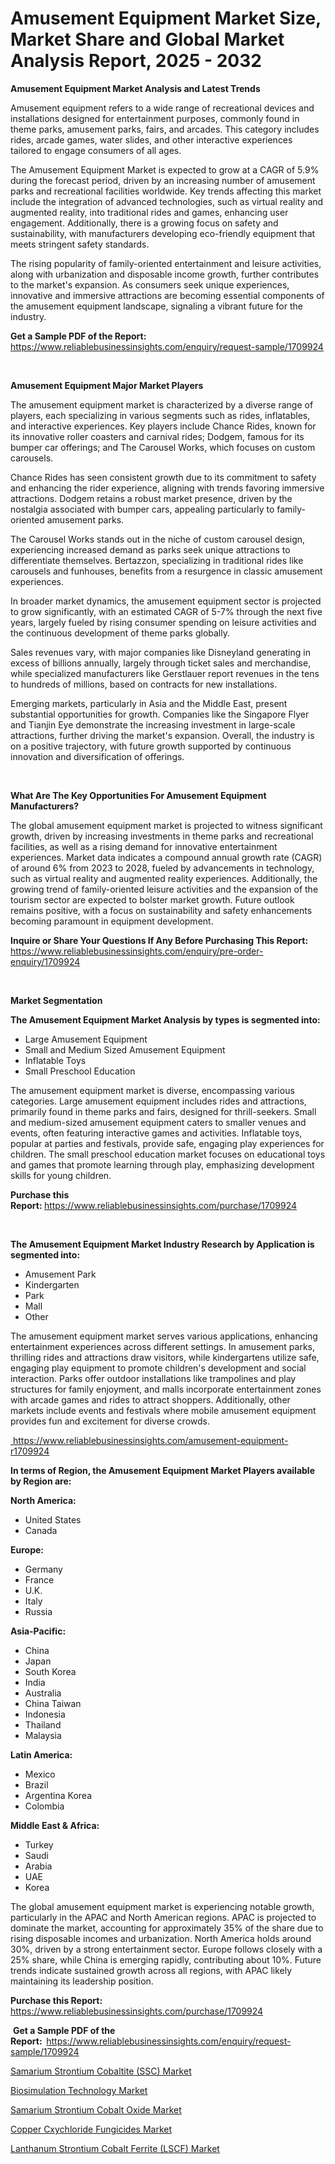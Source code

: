 <p><h1>Amusement Equipment Market Size, Market Share and Global Market Analysis Report, 2025 - 2032</h1></p><p><strong>Amusement Equipment Market Analysis and Latest Trends</strong></p>
<p><p>Amusement equipment refers to a wide range of recreational devices and installations designed for entertainment purposes, commonly found in theme parks, amusement parks, fairs, and arcades. This category includes rides, arcade games, water slides, and other interactive experiences tailored to engage consumers of all ages. </p><p>The Amusement Equipment Market is expected to grow at a CAGR of 5.9% during the forecast period, driven by an increasing number of amusement parks and recreational facilities worldwide. Key trends affecting this market include the integration of advanced technologies, such as virtual reality and augmented reality, into traditional rides and games, enhancing user engagement. Additionally, there is a growing focus on safety and sustainability, with manufacturers developing eco-friendly equipment that meets stringent safety standards. </p><p>The rising popularity of family-oriented entertainment and leisure activities, along with urbanization and disposable income growth, further contributes to the market's expansion. As consumers seek unique experiences, innovative and immersive attractions are becoming essential components of the amusement equipment landscape, signaling a vibrant future for the industry.</p></p>
<p><strong>Get a Sample PDF of the Report:&nbsp;</strong> <a href="https://www.reliablebusinessinsights.com/enquiry/request-sample/1709924?utm_campaign=118&utm_medium=2&utm_source=Github&utm_content=ia&utm_term=27032025&utm_id=amusement-equipment">https://www.reliablebusinessinsights.com/enquiry/request-sample/1709924</a></p>
<p>&nbsp;</p>
<p><strong>Amusement Equipment Major Market Players</strong></p>
<p><p>The amusement equipment market is characterized by a diverse range of players, each specializing in various segments such as rides, inflatables, and interactive experiences. Key players include Chance Rides, known for its innovative roller coasters and carnival rides; Dodgem, famous for its bumper car offerings; and The Carousel Works, which focuses on custom carousels. </p><p>Chance Rides has seen consistent growth due to its commitment to safety and enhancing the rider experience, aligning with trends favoring immersive attractions. Dodgem retains a robust market presence, driven by the nostalgia associated with bumper cars, appealing particularly to family-oriented amusement parks.</p><p>The Carousel Works stands out in the niche of custom carousel design, experiencing increased demand as parks seek unique attractions to differentiate themselves. Bertazzon, specializing in traditional rides like carousels and funhouses, benefits from a resurgence in classic amusement experiences.</p><p>In broader market dynamics, the amusement equipment sector is projected to grow significantly, with an estimated CAGR of 5-7% through the next five years, largely fueled by rising consumer spending on leisure activities and the continuous development of theme parks globally.</p><p>Sales revenues vary, with major companies like Disneyland generating in excess of billions annually, largely through ticket sales and merchandise, while specialized manufacturers like Gerstlauer report revenues in the tens to hundreds of millions, based on contracts for new installations.</p><p>Emerging markets, particularly in Asia and the Middle East, present substantial opportunities for growth. Companies like the Singapore Flyer and Tianjin Eye demonstrate the increasing investment in large-scale attractions, further driving the market's expansion. Overall, the industry is on a positive trajectory, with future growth supported by continuous innovation and diversification of offerings.</p></p>
<p>&nbsp;</p>
<p><strong>What Are The Key Opportunities For Amusement Equipment Manufacturers?</strong></p>
<p><p>The global amusement equipment market is projected to witness significant growth, driven by increasing investments in theme parks and recreational facilities, as well as a rising demand for innovative entertainment experiences. Market data indicates a compound annual growth rate (CAGR) of around 6% from 2023 to 2028, fueled by advancements in technology, such as virtual reality and augmented reality experiences. Additionally, the growing trend of family-oriented leisure activities and the expansion of the tourism sector are expected to bolster market growth. Future outlook remains positive, with a focus on sustainability and safety enhancements becoming paramount in equipment development.</p></p>
<p><strong>Inquire or Share Your Questions If Any Before Purchasing This Report:</strong> <a href="https://www.reliablebusinessinsights.com/enquiry/pre-order-enquiry/1709924?utm_campaign=118&utm_medium=2&utm_source=Github&utm_content=ia&utm_term=27032025&utm_id=amusement-equipment">https://www.reliablebusinessinsights.com/enquiry/pre-order-enquiry/1709924</a></p>
<p>&nbsp;</p>
<p><strong>Market Segmentation</strong></p>
<p><strong>The Amusement Equipment Market Analysis by types is segmented into:</strong></p>
<p><ul><li>Large Amusement Equipment</li><li>Small and Medium Sized Amusement Equipment</li><li>Inflatable Toys</li><li>Small Preschool Education</li></ul></p>
<p><p>The amusement equipment market is diverse, encompassing various categories. Large amusement equipment includes rides and attractions, primarily found in theme parks and fairs, designed for thrill-seekers. Small and medium-sized amusement equipment caters to smaller venues and events, often featuring interactive games and activities. Inflatable toys, popular at parties and festivals, provide safe, engaging play experiences for children. The small preschool education market focuses on educational toys and games that promote learning through play, emphasizing development skills for young children.</p></p>
<p><strong>Purchase this Report:&nbsp;</strong><a href="https://www.reliablebusinessinsights.com/purchase/1709924?utm_campaign=118&utm_medium=2&utm_source=Github&utm_content=ia&utm_term=27032025&utm_id=amusement-equipment">https://www.reliablebusinessinsights.com/purchase/1709924</a></p>
<p>&nbsp;</p>
<p><strong>The Amusement Equipment Market Industry Research by Application is segmented into:</strong></p>
<p><ul><li>Amusement Park</li><li>Kindergarten</li><li>Park</li><li>Mall</li><li>Other</li></ul></p>
<p><p>The amusement equipment market serves various applications, enhancing entertainment experiences across different settings. In amusement parks, thrilling rides and attractions draw visitors, while kindergartens utilize safe, engaging play equipment to promote children's development and social interaction. Parks offer outdoor installations like trampolines and play structures for family enjoyment, and malls incorporate entertainment zones with arcade games and rides to attract shoppers. Additionally, other markets include events and festivals where mobile amusement equipment provides fun and excitement for diverse crowds.</p></p>
<p><a href="https://www.reliablebusinessinsights.com/amusement-equipment-r1709924?utm_campaign=118&utm_medium=2&utm_source=Github&utm_content=ia&utm_term=27032025&utm_id=amusement-equipment">&nbsp;https://www.reliablebusinessinsights.com/amusement-equipment-r1709924</a></p>
<p><strong>In terms of Region, the Amusement Equipment Market Players available by Region are:</strong></p>
<p>
    <p> <strong> North America: </strong>
        <ul>
            <li>United States</li>
            <li>Canada</li>
        </ul>
        </p> 
    <p> <strong> Europe: </strong>
        <ul>
            <li>Germany</li>
            <li>France</li>
            <li>U.K.</li>
            <li>Italy</li>
            <li>Russia</li>
        </ul>
        </p> 
    <p> <strong> Asia-Pacific: </strong>
        <ul>
            <li>China</li>
            <li>Japan</li>
            <li>South Korea</li>
            <li>India</li>
            <li>Australia</li>
            <li>China Taiwan</li>
            <li>Indonesia</li>
            <li>Thailand</li>
            <li>Malaysia</li>
        </ul>
        </p> 
    <p> <strong> Latin America: </strong>
        <ul>
            <li>Mexico</li>
            <li>Brazil</li>
            <li>Argentina Korea</li>
            <li>Colombia</li>
        </ul>
        </p> 
    <p> <strong> Middle East & Africa: </strong>
        <ul>
            <li>Turkey</li>
            <li>Saudi</li>
            <li>Arabia</li>
            <li>UAE</li>
            <li>Korea</li>
        </ul>
    </p>
    </p>
<p><p>The global amusement equipment market is experiencing notable growth, particularly in the APAC and North American regions. APAC is projected to dominate the market, accounting for approximately 35% of the share due to rising disposable incomes and urbanization. North America holds around 30%, driven by a strong entertainment sector. Europe follows closely with a 25% share, while China is emerging rapidly, contributing about 10%. Future trends indicate sustained growth across all regions, with APAC likely maintaining its leadership position.</p></p>
<p><strong>Purchase this Report: </strong><a href="https://www.reliablebusinessinsights.com/purchase/1709924?utm_campaign=118&utm_medium=2&utm_source=Github&utm_content=ia&utm_term=27032025&utm_id=amusement-equipment">https://www.reliablebusinessinsights.com/purchase/1709924</a></p>
<p>&nbsp;<strong>Get a Sample PDF of the Report:&nbsp;&nbsp;</strong><a href="https://www.reliablebusinessinsights.com/enquiry/request-sample/1709924?utm_campaign=118&utm_medium=2&utm_source=Github&utm_content=ia&utm_term=27032025&utm_id=amusement-equipment">https://www.reliablebusinessinsights.com/enquiry/request-sample/1709924</a></p>
<p><strong></strong></p>
<p><p><a href="https://github.com/spineamosa0e/Market-Research-Report-List-1/blob/main/samarium-strontium-cobaltite-ssc-market.md?utm_campaign=118&utm_medium=2&utm_source=Github&utm_content=ia&utm_term=27032025&utm_id=amusement-equipment">Samarium Strontium Cobaltite (SSC) Market</a></p><p><a href="https://github.com/maaniwilka9y/Market-Research-Report-List-1/blob/main/biosimulation-technology-market.md?utm_campaign=118&utm_medium=2&utm_source=Github&utm_content=ia&utm_term=27032025&utm_id=amusement-equipment">Biosimulation Technology Market</a></p><p><a href="https://github.com/waldarolka1j/Market-Research-Report-List-1/blob/main/samarium-strontium-cobalt-oxide-market.md?utm_campaign=118&utm_medium=2&utm_source=Github&utm_content=ia&utm_term=27032025&utm_id=amusement-equipment">Samarium Strontium Cobalt Oxide Market</a></p><p><a href="https://github.com/damjiederyd/Market-Research-Report-List-1/blob/main/copper-cxychloride-fungicides-market.md?utm_campaign=118&utm_medium=2&utm_source=Github&utm_content=ia&utm_term=27032025&utm_id=amusement-equipment">Copper Cxychloride Fungicides Market</a></p><p><a href="https://github.com/dekamrapinq1/Market-Research-Report-List-1/blob/main/lanthanum-strontium-cobalt-ferrite-lscf-market.md?utm_campaign=118&utm_medium=2&utm_source=Github&utm_content=ia&utm_term=27032025&utm_id=amusement-equipment">Lanthanum Strontium Cobalt Ferrite (LSCF) Market</a></p></p>